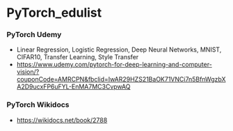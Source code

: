 # PyTorch_edulist

### PyTorch Udemy
* Linear Regression, Logistic Regression, Deep Neural Networks, MNIST, CIFAR10, Transfer Learning, Style Transfer
* https://www.udemy.com/pytorch-for-deep-learning-and-computer-vision/?couponCode=AMRCPN&fbclid=IwAR29HZS21BaOK71VNCi7n5BfnWgzbXA2D9ucxFP6uFYL-EnMA7MC3CvpwAQ

### PyTorch Wikidocs
* https://wikidocs.net/book/2788

